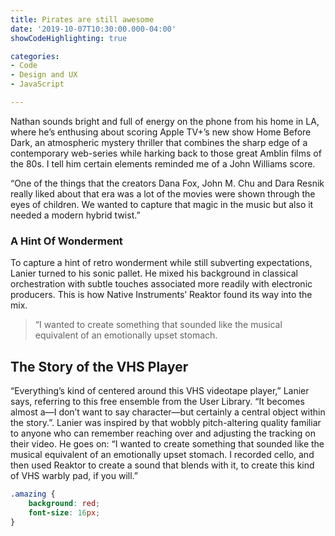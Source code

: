 ```yaml
---
title: Pirates are still awesome
date: '2019-10-07T10:30:00.000-04:00'
showCodeHighlighting: true

categories:
- Code
- Design and UX
- JavaScript

---
```

Nathan sounds bright and full of energy on the phone from his home in LA, where he’s enthusing about scoring Apple TV+’s new show Home Before Dark, an atmospheric mystery thriller that combines the sharp edge of a contemporary web-series while harking back to those great Amblin films of the 80s. I tell him certain elements reminded me of a John Williams score.

“One of the things that the creators Dana Fox, John M. Chu and Dara Resnik really liked about that era was a lot of the movies were shown through the eyes of children. We wanted to capture that magic in the music but also it needed a modern hybrid twist.”

### A Hint Of Wonderment

To capture a hint of retro wonderment while still subverting expectations, Lanier turned to his sonic pallet. He mixed his background in classical orchestration with subtle touches associated more readily with electronic producers. This is how Native Instruments’ Reaktor found its way into the mix.

> “I wanted to create something that sounded like the musical equivalent of an emotionally upset stomach.

## The Story of the VHS Player

“Everything’s kind of centered around this VHS videotape player,” Lanier says, referring to this free ensemble from the User Library. “It becomes almost a—I don’t want to say character—but certainly a central object within the story.”. Lanier was inspired by that wobbly pitch-altering quality familiar to anyone who can remember reaching over and adjusting the tracking on their video. He goes on: “I wanted to create something that sounded like the musical equivalent of an emotionally upset stomach. I recorded cello, and then used Reaktor to create a sound that blends with it, to create this kind of VHS warbly pad, if you will.”

```css
.amazing {
    background: red;
    font-size: 16px;
}
```

